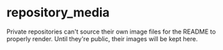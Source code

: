 # repository_media
Private repositories can't source their own image files for the README to properly render. Until they're public, their images will be kept here.
